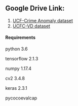 ## Google Drive Link:

1. [UCF-Crime Anomaly dataset](https://drive.google.com/drive/folders/1tkutYGnjemEUOUKePTgm3XA7zd6YXOYR?usp=sharing)
2. [UCFC-VD dataset](https://drive.google.com/drive/folders/1Cfng833veRi_PainJf_AsMCo-cu8O9R7?usp=sharing)

#### Requirements
python 3.6

tensorflow 2.1.3

numpy 1.17.4

cv2 3.4.8

keras 2.3.1

pycocoevalcap
